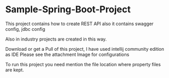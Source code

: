 # Sample-Spring-Boot-Project
This project contains how to create REST API also it contains swagger config, jdbc config

Also in industry projects are created in this way.

Download or get a Pull of this project, I have used intellij community edition as IDE
Please see the attachment Image for configurations

To run this project you need mention the file location where property files are kept.
